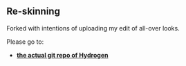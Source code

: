 ## Re-skinning

Forked with intentions of uploading my edit of all-over looks.

Please go to:
* **[the actual git repo of Hydrogen](https://github.com/hydrogen-music/hydrogen/)**
